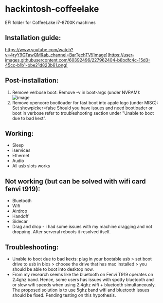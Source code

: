 # hackintosh-coffeelake
 EFI folder for CoffeeLake i7-8700K machines

## Installation guide: 
  https://www.youtube.com/watch?v=4ryY9GTawQM&ab_channel=BarTechTV![image](https://user-images.githubusercontent.com/60392496/227962404-b8bdfc4c-15d3-45cc-b1b1-bbe21d823b61.png)

## Post-installation:
   1. Remove verbose boot:
      Remove -v in boot-args (under NVRAM):
      ![image](https://user-images.githubusercontent.com/60392496/227962586-7b7329e9-f3d2-4a97-bae0-04e302548f56.png)
   2. Remove opencore bootloader for fast boot into apple logo (under MISC): 
      Set showpicker=false 
      Should you have issues and need bootloader or boot in verbose refer to troubleshooting section under "Unable to boot due to bad kext".
      
## Working: 
   - Sleep
   - iservices
   - Ethernet
   - Audio
   - All usb slots works

## Not working (but can be solved with wifi card fenvi t919):
  - Bluetooth
  - Wifi
  - Airdrop
  - Handoff
  - Sidecar
  - Drag and drop - i had some issues with my machine dragging and not dropping. After serveral reboots it resolved itself.

## Troubleshooting:
  - Unable to boot due to bad kexts: plug in your bootable usb > set boot drive to usb in bios > choose the drive that has mac installed > you should be able to boot into desktop now.
  - From my research seems like the bluetooth on Fenvi T919 operates on 2.4ghz band. Hence, some users has issues with spotty bluetooth and or slow wifi speeds when using 2.4ghz wifi + bluetooth simultaneously. The proposed solution is to use 5ghz band wifi and bluetooth issues should be fixed. Pending testing on this hypothesis.
